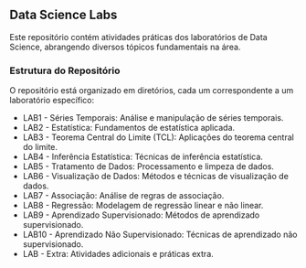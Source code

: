 ## Data Science Labs
Este repositório contém atividades práticas dos laboratórios de Data Science, abrangendo diversos tópicos fundamentais na área.

### Estrutura do Repositório
O repositório está organizado em diretórios, cada um correspondente a um laboratório específico:

- LAB1 - Séries Temporais: Análise e manipulação de séries temporais.
- LAB2 - Estatística: Fundamentos de estatística aplicada.
- LAB3 - Teorema Central do Limite (TCL): Aplicações do teorema central do limite.
- LAB4 - Inferência Estatística: Técnicas de inferência estatística.
- LAB5 - Tratamento de Dados: Processamento e limpeza de dados.
- LAB6 - Visualização de Dados: Métodos e técnicas de visualização de dados.
- LAB7 - Associação: Análise de regras de associação.
- LAB8 - Regressão: Modelagem de regressão linear e não linear.
- LAB9 - Aprendizado Supervisionado: Métodos de aprendizado supervisionado.
- LAB10 - Aprendizado Não Supervisionado: Técnicas de aprendizado não supervisionado.
- LAB - Extra: Atividades adicionais e práticas extra.

